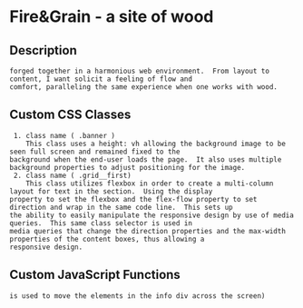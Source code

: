 # Fire&Grain - a site of wood

## Description

``` This is a site built around a love for wood and a love for making. It is an exposition of design and craft
forged together in a harmonious web environment.  From layout to content, I want solicit a feeling of flow and
comfort, paralleling the same experience when one works with wood.
 ```

## Custom CSS Classes

``` The class(es) I created are:
 1. class name ( .banner )
    This class uses a height: vh allowing the background image to be seen full screen and remained fixed to the
background when the end-user loads the page.  It also uses multiple background properties to adjust positioning for the image.
 2. class name ( .grid__first)
    This class utilizes flexbox in order to create a multi-column layout for text in the section.  Using the display
property to set the flexbox and the flex-flow property to set direction and wrap in the same code line.  This sets up
the ability to easily manipulate the responsive design by use of media queries.  This same class selector is used in
media queries that change the direction properties and the max-width properties of the content boxes, thus allowing a
responsive design.
 ```

## Custom JavaScript Functions

``` The javascript functions I created are: 1. function name ex( animate() ) .. what function does ex( animate() 
is used to move the elements in the info div across the screen)
```
